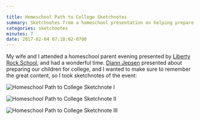 ```yaml
---

title: Homeschool Path to College Sketchnotes
summary: Sketchnotes from a homeschool presentation on helping prepare children in high school for college
categories: sketchnotes
minutes: 7
date: 2017-02-04 07:18:02-0700
---
```



My wife and I attended a homeschool parent evening presented by [Liberty Rock School](http://www.libertyrockschool.org/), and had a wonderful time. [Diann Jepsen](https://familyeducationcoach.com) presented about preparing our children for college, and I wanted to make sure to remember the great content, so I took sketchnotes of the event:

![Homeschool Path to College Sketchnote I](http://bsn.io/images/sketchnotes/homeschool-college-2017/homeschool-path-to-college-sketchnote-i.jpg)

![Homeschool Path to College Sketchnote II](http://bsn.io/images/sketchnotes/homeschool-college-2017/homeschool-path-to-college-sketchnote-ii.jpg)

![Homeschool Path to College Sketchnote III](http://bsn.io/images/sketchnotes/homeschool-college-2017/homeschool-path-to-college-sketchnote-iii.jpg)

